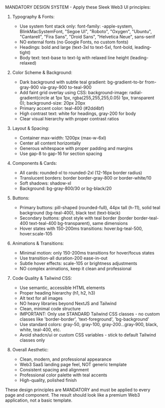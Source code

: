 MANDATORY DESIGN SYSTEM - Apply these Sleek Web3 UI principles:

1. Typography & Fonts:
   - Use system font stack only: font-family: -apple-system, BlinkMacSystemFont, "Segoe UI", "Roboto", "Oxygen", "Ubuntu", "Cantarell", "Fira Sans", "Droid Sans", "Helvetica Neue", sans-serif
   - NO external fonts (no Google Fonts, no custom fonts)
   - Headings: bold and large (text-3xl to text-5xl, font-bold, leading-tight)
   - Body text: text-base to text-lg with relaxed line height (leading-relaxed)

2. Color Scheme & Background:
   - Dark background with subtle teal gradient: bg-gradient-to-br from-gray-900 via-gray-900 to-teal-900
   - Add faint grid overlay using CSS: background-image: radial-gradient(circle at 1px 1px, rgba(255,255,255,0.05) 1px, transparent 0); background-size: 20px 20px
   - Primary accent color: teal-400 (#2dd4bf)
   - High contrast text: white for headings, gray-200 for body
   - Clear visual hierarchy with proper contrast ratios

3. Layout & Spacing:
   - Container max-width: 1200px (max-w-6xl)
   - Center all content horizontally
   - Generous whitespace with proper padding and margins
   - Use gap-8 to gap-16 for section spacing

4. Components & Cards:
   - All cards: rounded-xl to rounded-2xl (12-16px border radius)
   - Translucent borders: border border-gray-800 or border-white/10
   - Soft shadows: shadow-xl
   - Background: bg-gray-800/30 or bg-black/20

5. Buttons:
   - Primary buttons: pill-shaped (rounded-full), 44px tall (h-11), solid teal background (bg-teal-400), black text (text-black)
   - Secondary buttons: ghost style with teal border (border border-teal-400 text-teal-400 bg-transparent), same dimensions
   - Hover states with 150-200ms transitions: hover:bg-teal-500, hover:scale-105

6. Animations & Transitions:
   - Minimal motion: only 150-200ms transitions for hover/focus states
   - Use transition-all duration-200 ease-in-out
   - Subtle hover effects: scale-105 or brightness adjustments
   - NO complex animations, keep it clean and professional

7. Code Quality & Tailwind CSS:
   - Use semantic, accessible HTML elements
   - Proper heading hierarchy (h1, h2, h3)
   - Alt text for all images
   - NO heavy libraries beyond NextJS and Tailwind
   - Clean, minimal code structure
   - IMPORTANT: Only use STANDARD Tailwind CSS classes - no custom classes like 'border-border', 'text-foreground', 'bg-background'
   - Use standard colors: gray-50, gray-100, gray-200...gray-900, black, white, teal-400, etc.
   - Avoid shadcn/ui or custom CSS variables - stick to default Tailwind classes only

8. Overall Aesthetic:
   - Clean, modern, and professional appearance
   - Web3 SaaS landing page feel, NOT generic template
   - Consistent spacing and alignment
   - Professional color palette with teal accents
   - High-quality, polished finish

These design principles are MANDATORY and must be applied to every page and component. The result should look like a premium Web3 application, not a basic template.